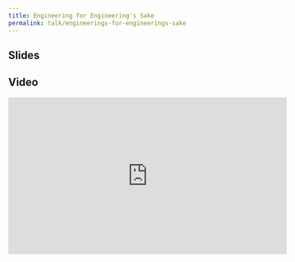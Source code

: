```yaml
---
title: Engineering for Engineering's Sake
permalink: talk/engineerings-for-engineerings-sake
---
```


## Slides

<script async class="speakerdeck-embed" data-id="94e5ec1d53904d8390c1e699e7531bec" data-ratio="1.77777777777778" src="//speakerdeck.com/assets/embed.js"></script>

## Video

<iframe width="560" height="315" src="https://www.youtube.com/embed/MPin0znE8N8" frameborder="0" allowfullscreen></iframe>

